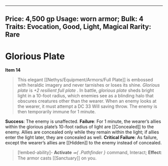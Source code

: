 
---
Price: 4,500 gp
Usage: worn armor;
Bulk: 4
Traits: Evocation, Good, Light, Magical
Rarity: Rare
---

# Glorious Plate

**Item 14**

> This elegant [[Nethys/Equipment/Armors/Full Plate]] is embossed with heraldic imagery and never tarnishes or loses its shine. *Glorious plate* is *+2 resilient full plate* . In battle, *glorious plate* sheds bright light in a 10-foot radius, which enemies see as a blinding halo that obscures creatures other than the wearer. When an enemy looks at the wearer, it must attempt a DC 33 Will saving throw. The enemy is then temporarily immune for 1 minute.

**Success**: The enemy is unaffected.
**Failure**: For 1 minute, the wearer’s allies within the glorious plate’s 10-foot radius of light are [[Concealed]] to the enemy. Allies are concealed only while they remain within the light; if allies enter the light later, they are concealed as well.
**Critical Failure**: As failure, except the wearer’s allies are [[Hidden]] to the enemy instead of concealed.

> [!embed-ability]- **Activate**
> *⬺{ .Pathfinder }* command, Interact;
> **Effect**: The armor casts [[Sanctuary]] on you.





